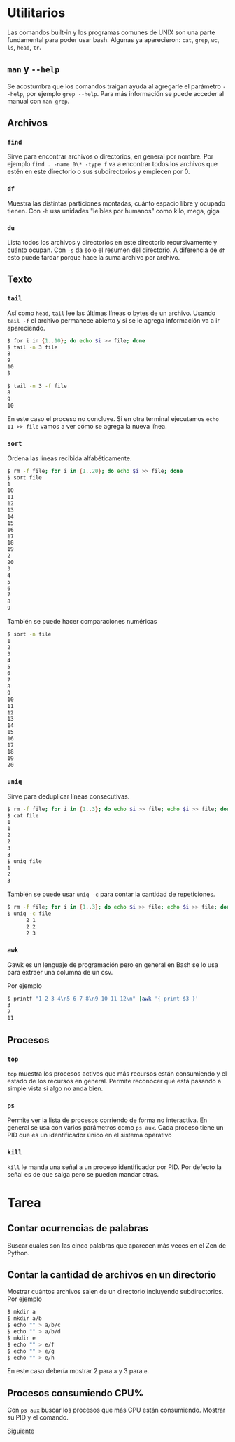 # Utilitarios

Las comandos built-in y los programas comunes de UNIX son una parte fundamental para poder usar
bash. Algunas ya aparecieron: `cat`, `grep`, `wc`, `ls`, `head`, `tr`.

## `man` y `--help`

Se acostumbra que los comandos traigan ayuda al agregarle el parámetro `--help`, por ejemplo
`grep --help`. Para más información se puede acceder al manual con `man grep`.

## Archivos

### `find`

Sirve para encontrar archivos o directorios, en general por nombre. Por ejemplo
`find . -name 0\* -type f` va a encontrar todos los archivos que estén en este directorio o sus
subdirectorios y empiecen por 0.

### `df`

Muestra las distintas particiones montadas, cuánto espacio libre y ocupado tienen. Con `-h` usa
unidades "leíbles por humanos" como kilo, mega,
giga

### `du`

Lista todos los archivos y directorios en este directorio recursivamente y cuánto ocupan. Con `-s`
da sólo el resumen del directorio. A diferencia de `df` esto puede tardar porque hace la suma
archivo por archivo.


## Texto

### `tail`

Así como `head`, `tail` lee las últimas líneas o bytes de un archivo. Usando `tail -f` el archivo
permanece abierto y si se le agrega información va a ir apareciendo.

```bash
$ for i in {1..10}; do echo $i >> file; done
$ tail -n 3 file
8
9
10
$
```

```bash
$ tail -n 3 -f file
8
9
10
```

En este caso el proceso no concluye. Si en otra terminal ejecutamos `echo 11 >> file` vamos a ver
cómo se agrega la nueva línea.

### `sort`

Ordena las líneas recibida alfabéticamente.

```bash
$ rm -f file; for i in {1..20}; do echo $i >> file; done
$ sort file
1
10
11
12
13
14
15
16
17
18
19
2
20
3
4
5
6
7
8
9
```

También se puede hacer comparaciones numéricas

```bash
$ sort -n file
1
2
3
4
5
6
7
8
9
10
11
12
13
14
15
16
17
18
19
20
```

### `uniq`

Sirve para deduplicar líneas consecutivas.

```bash
$ rm -f file; for i in {1..3}; do echo $i >> file; echo $i >> file; done
$ cat file
1
1
2
2
3
3
$ uniq file
1
2
3
```

También se puede usar `uniq -c` para contar la cantidad de repeticiones.

```bash
$ rm -f file; for i in {1..3}; do echo $i >> file; echo $i >> file; done
$ uniq -c file
      2 1
      2 2
      2 3
```

### `awk`

Gawk es un lenguaje de programación pero en general en Bash se lo usa para extraer una columna de
un csv.

Por ejemplo

```bash
$ printf "1 2 3 4\n5 6 7 8\n9 10 11 12\n" |awk '{ print $3 }'
3
7
11
```

## Procesos

### `top`

`top` muestra los procesos activos que más recursos están consumiendo y el estado de los recursos
en general. Permite reconocer qué está pasando a simple vista si algo no anda bien.

### `ps`

Permite ver la lista de procesos corriendo de forma no interactiva. En general se usa con varios
parámetros como `ps aux`. Cada proceso tiene un PID que es un identificador único en el sistema
operativo

### `kill`

`kill` le manda una señal a un proceso identificador por PID. Por defecto la señal es de que salga
pero se pueden mandar otras.

# Tarea

## Contar ocurrencias de palabras

Buscar cuáles son las cinco palabras que aparecen más veces en el Zen de Python.

## Contar la cantidad de archivos en un directorio

Mostrar cuántos archivos salen de un directorio incluyendo subdirectorios.
Por ejemplo

```bash
$ mkdir a
$ mkdir a/b
$ echo "" > a/b/c
$ echo "" > a/b/d
$ mkdir e
$ echo "" > e/f
$ echo "" > e/g
$ echo "" > e/h
```

En este caso debería mostrar 2 para `a` y 3 para `e`.

## Procesos consumiendo CPU%

Con `ps aux` buscar los procesos que más CPU están consumiendo. Mostrar su PID y el comando.

[Siguiente](../04-scripts)
